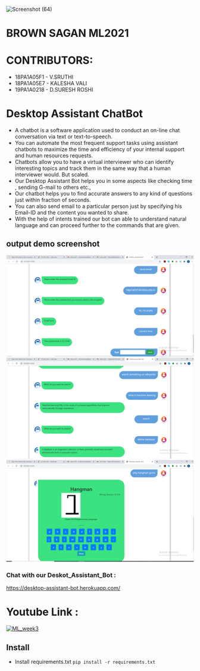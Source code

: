 ![Screenshot (64)](https://user-images.githubusercontent.com/61200479/98463291-2b6eba80-21e0-11eb-8e32-330e0a5070e5.png)

# BROWN SAGAN ML2021

# CONTRIBUTORS:
- 18PA1A05F1 - V.SRUTHI
- 18PA1A05E7 - KALESHA VALI
- 19PA1A0218 - D.SURESH ROSHI


# Desktop Assistant ChatBot

- A chatbot is a software application used to conduct an on-line chat conversation via text or text-to-speech.
- You can automate the most frequent support tasks using assistant chatbots to maximize the time and efficiency of your internal support and human resources requests.
- Chatbots allow you to have a virtual interviewer who can identify interesting topics and track them in the same way that a human interviewer would. But scaled.
- Our Desktop Assistant Bot helps you in some aspects like checking time , sending G-mail to others etc.,
- Our chatbot helps you to find accurate answers to any kind of questions just within fraction of seconds.
- You can also send email to a particular person just by specifying his Email-ID and the content you wanted to share.
- With the help of intents trained our bot can able to understand natural language and can proceed further to the commands that are given.

## output demo screenshot
![Screenshot 1](https://raw.githubusercontent.com/SureshRoshi/Desktop-Assistant-Bot/main/level9-1.PNG)
![Screenshot 1](https://raw.githubusercontent.com/SureshRoshi/Desktop-Assistant-Bot/main/level9-2.PNG)
![Screenshot 1](https://raw.githubusercontent.com/SureshRoshi/Desktop-Assistant-Bot/main/level9-3.PNG)


### Chat with our Deskot_Assistant_Bot :
https://desktop-assistant-bot.herokuapp.com/


# Youtube Link :
[![ML_week3](https://img.youtube.com/vi/NEi5pn8ssqY/0.jpg)](https://www.youtube.com/watch?v=NEi5pn8ssqY)



## Install

- Install requirements.txt ` pip install -r requirements.txt `
 
